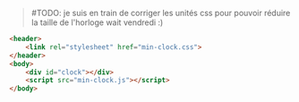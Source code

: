 
> #TODO: je suis en train de corriger les unités css pour pouvoir réduire la taille de l'horloge wait vendredi :)

```html
<header>
    <link rel="stylesheet" href="min-clock.css">
</header>
<body>
    <div id="clock"></div>
    <script src="min-clock.js"></script>
</body>
```